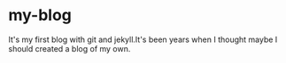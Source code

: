 # my-blog
It's my first blog with git and jekyll.It's been years when I thought maybe I should created a blog of my own.
